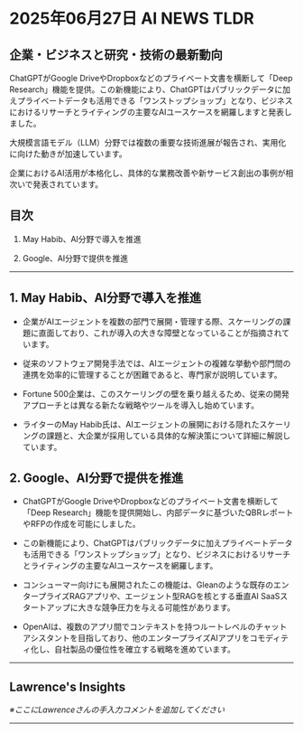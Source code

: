 # 2025年06月27日 AI NEWS TLDR

## 企業・ビジネスと研究・技術の最新動向

ChatGPTがGoogle DriveやDropboxなどのプライベート文書を横断して「Deep Research」機能を提供。この新機能により、ChatGPTはパブリックデータに加えプライベートデータも活用できる「ワンストップショップ」となり、ビジネスにおけるリサーチとライティングの主要なAIユースケースを網羅しますと発表しました。

大規模言語モデル（LLM）分野では複数の重要な技術進展が報告され、実用化に向けた動きが加速しています。

企業におけるAI活用が本格化し、具体的な業務改善や新サービス創出の事例が相次いで発表されています。

## 目次

1. May Habib、AI分野で導入を推進

2. Google、AI分野で提供を推進

---

## 1. May Habib、AI分野で導入を推進

- 企業がAIエージェントを複数の部門で展開・管理する際、スケーリングの課題に直面しており、これが導入の大きな障壁となっていることが指摘されています。

- 従来のソフトウェア開発手法では、AIエージェントの複雑な挙動や部門間の連携を効率的に管理することが困難であると、専門家が説明しています。

- Fortune 500企業は、このスケーリングの壁を乗り越えるため、従来の開発アプローチとは異なる新たな戦略やツールを導入し始めています。

- ライターのMay Habib氏は、AIエージェントの展開における隠れたスケーリングの課題と、大企業が採用している具体的な解決策について詳細に解説しています。

## 2. Google、AI分野で提供を推進

- ChatGPTがGoogle DriveやDropboxなどのプライベート文書を横断して「Deep Research」機能を提供開始し、内部データに基づいたQBRレポートやRFPの作成を可能にしました。

- この新機能により、ChatGPTはパブリックデータに加えプライベートデータも活用できる「ワンストップショップ」となり、ビジネスにおけるリサーチとライティングの主要なAIユースケースを網羅します。

- コンシューマー向けにも展開されたこの機能は、Gleanのような既存のエンタープライズRAGアプリや、エージェント型RAGを核とする垂直AI SaaSスタートアップに大きな競争圧力を与える可能性があります。

- OpenAIは、複数のアプリ間でコンテキストを持つルートレベルのチャットアシスタントを目指しており、他のエンタープライズAIアプリをコモディティ化し、自社製品の優位性を確立する戦略を進めています。

---

## Lawrence's Insights

*※ここにLawrenceさんの手入力コメントを追加してください*

---
